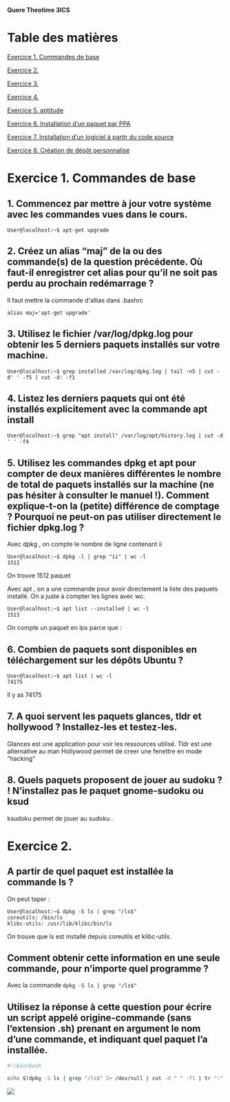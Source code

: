 **Quere Theotime 3ICS**

# Table des matières

[ Exercice 1. Commandes de base](#Anch1)

[Exercice 2.](#Anch2)

[Exercice 3.](#Anch3)

[Exercice 4.](#Anch4)

[Exercice 5. aptitude](#Anch5)

[Exercice 6. Installation d’un paquet par PPA](#Anch6)

[Exercice 7. Installation d’un logiciel à partir du code source](#Anch7)

[Exercice 8. Création de dépôt personnalisé](#Anch8)

# Exercice 1. Commandes de base <a id='Anch1'></a>

## 1. Commencez par mettre à jour votre système avec les commandes vues dans le cours.

```console
User@localhost:~$ apt-get upgrade
```

## 2. Créez un alias “maj” de la ou des commande(s) de la question précédente. Où faut-il enregistrer cet alias pour qu’il ne soit pas perdu au prochain redémarrage ?

Il faut mettre la commande d'allias dans .bashrc

```console
alias maj='apt-get upgrade'
```

## 3. Utilisez le fichier /var/log/dpkg.log pour obtenir les 5 derniers paquets installés sur votre machine.

```console
User@localhost:~$ grep installed /var/log/dpkg.log | tail -n5 | cut -d' ' -f5 | cut -d: -f1
```

## 4. Listez les derniers paquets qui ont été installés explicitement avec la commande apt install

```console
User@localhost:~$ grep "apt install" /var/log/apt/history.log | cut -d ' ' -f4
```

## 5. Utilisez les commandes dpkg et apt pour compter de deux manières différentes le nombre de total de paquets installés sur la machine (ne pas hésiter à consulter le manuel !). Comment explique-t-on la (petite) différence de comptage ? Pourquoi ne peut-on pas utiliser directement le fichier dpkg.log ?

Avec dpkg , on compte le nombre de ligne contenant ii
```console
User@localhost:~$ dpkg -l | grep "ii" | wc -l
1512
```

On trouve 1512 paquet 

Avec apt , on a une commande pour avoir directement la liste des paquets installé. On a juste à compter les lignes avec wc.

```console
User@localhost:~$ apt list --installed | wc -l
1513
```

On compte un paquet en lps parce que :

## 6. Combien de paquets sont disponibles en téléchargement sur les dépôts Ubuntu ?

```console
User@localhost:~$ apt list | wc -l
74175
```

Il y as 74175

## 7. A quoi servent les paquets glances, tldr et hollywood ? Installez-les et testez-les.

Glances est une application pour voir les ressources utilisé.
Tldr est une alternative au man 
Hollywood permet de creer une fenettre en mode "hacking"

## 8. Quels paquets proposent de jouer au sudoku ? ! N’installez pas le paquet gnome-sudoku ou ksud

ksudoku permet de jouer au sudoku .


# Exercice 2. <a id='Anch1'></a>

## A partir de quel paquet est installée la commande ls ? 

On peut taper : 
```console
User@localhost:~$ dpkg -S ls | grep "/ls$"
coreutils: /bin/ls
klibc-utils: /usr/lib/klibc/bin/ls
```

On trouve que ls est installé depuis coreutils et klibc-utils.

## Comment obtenir cette information en une seule commande, pour n’importe quel programme ? 

Avec la commande `dpkg -S ls | grep "/ls$"`

## Utilisez la réponse à cette question pour écrire un script appelé origine-commande (sans l’extension .sh) prenant en argument le nom d’une commande, et indiquant quel paquet l’a installée.

```bash
#!/bin/bash 

echo $(dpkg -S ls | grep "/ls$" 2> /dev/null | cut -d " " -f1 | tr ":" "\n")
```












![](/TP2_IMG/TP3_1.png)
